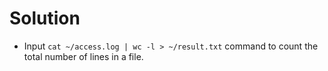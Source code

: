 # Solution

- Input `cat ~/access.log | wc -l > ~/result.txt` command to count the total number of lines in a file.

